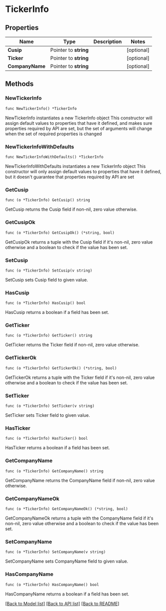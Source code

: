 # TickerInfo

## Properties

Name | Type | Description | Notes
------------ | ------------- | ------------- | -------------
**Cusip** | Pointer to **string** |  | [optional] 
**Ticker** | Pointer to **string** |  | [optional] 
**CompanyName** | Pointer to **string** |  | [optional] 

## Methods

### NewTickerInfo

`func NewTickerInfo() *TickerInfo`

NewTickerInfo instantiates a new TickerInfo object
This constructor will assign default values to properties that have it defined,
and makes sure properties required by API are set, but the set of arguments
will change when the set of required properties is changed

### NewTickerInfoWithDefaults

`func NewTickerInfoWithDefaults() *TickerInfo`

NewTickerInfoWithDefaults instantiates a new TickerInfo object
This constructor will only assign default values to properties that have it defined,
but it doesn't guarantee that properties required by API are set

### GetCusip

`func (o *TickerInfo) GetCusip() string`

GetCusip returns the Cusip field if non-nil, zero value otherwise.

### GetCusipOk

`func (o *TickerInfo) GetCusipOk() (*string, bool)`

GetCusipOk returns a tuple with the Cusip field if it's non-nil, zero value otherwise
and a boolean to check if the value has been set.

### SetCusip

`func (o *TickerInfo) SetCusip(v string)`

SetCusip sets Cusip field to given value.

### HasCusip

`func (o *TickerInfo) HasCusip() bool`

HasCusip returns a boolean if a field has been set.

### GetTicker

`func (o *TickerInfo) GetTicker() string`

GetTicker returns the Ticker field if non-nil, zero value otherwise.

### GetTickerOk

`func (o *TickerInfo) GetTickerOk() (*string, bool)`

GetTickerOk returns a tuple with the Ticker field if it's non-nil, zero value otherwise
and a boolean to check if the value has been set.

### SetTicker

`func (o *TickerInfo) SetTicker(v string)`

SetTicker sets Ticker field to given value.

### HasTicker

`func (o *TickerInfo) HasTicker() bool`

HasTicker returns a boolean if a field has been set.

### GetCompanyName

`func (o *TickerInfo) GetCompanyName() string`

GetCompanyName returns the CompanyName field if non-nil, zero value otherwise.

### GetCompanyNameOk

`func (o *TickerInfo) GetCompanyNameOk() (*string, bool)`

GetCompanyNameOk returns a tuple with the CompanyName field if it's non-nil, zero value otherwise
and a boolean to check if the value has been set.

### SetCompanyName

`func (o *TickerInfo) SetCompanyName(v string)`

SetCompanyName sets CompanyName field to given value.

### HasCompanyName

`func (o *TickerInfo) HasCompanyName() bool`

HasCompanyName returns a boolean if a field has been set.


[[Back to Model list]](../README.md#documentation-for-models) [[Back to API list]](../README.md#documentation-for-api-endpoints) [[Back to README]](../README.md)


